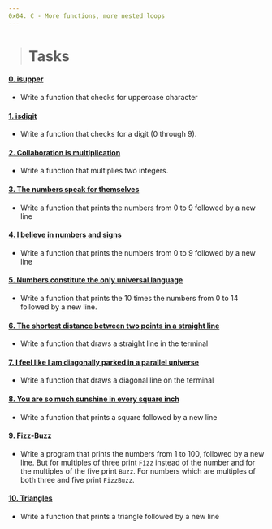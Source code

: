 ```yaml
---
0x04. C - More functions, more nested loops
---
```

> # Tasks
#### [0. isupper](./0-isupper.c)
* Write a function that checks for uppercase character

#### [1. isdigit](./1-isdigit.c)
* Write a function that checks for a digit (0 through 9).

#### [2. Collaboration is multiplication](./2-mul.c)
* Write a function that multiplies two integers.

#### [3. The numbers speak for themselves](./3-print_numbers.c)
* Write a function that prints the numbers from 0 to 9 followed by a new line

#### [4. I believe in numbers and signs](./4-print_most_numbers.c)
* Write a function that prints the numbers from 0 to 9 followed by a new line

#### [5. Numbers constitute the only universal language](./5-more_numbers.c)
* Write a function that prints the 10 times the numbers from 0 to 14 followed by a new line.

#### [6. The shortest distance between two points in a straight line](./6-print_line.c)
* Write a function that draws a straight line in the terminal

#### [7. I feel like I am diagonally parked in a parallel universe](./7-print_diagonal.c)
* Write a function that draws a diagonal line on the terminal

#### [8. You are so much sunshine in every square inch](./8-print_square.c)
* Write a function that prints a square followed by a new line 

#### [9. Fizz-Buzz](./9-fizz_buzz.c)
* Write a program that prints the numbers from 1 to 100, followed by a new line. But for multiples of three print `Fizz` instead of the number and for the multiples of the five print `Buzz`. For numbers which are multiples of both three and five print `FizzBuzz`.

#### [10. Triangles](./10-print_triangle.c)
* Write a function that prints a triangle followed by a new line
